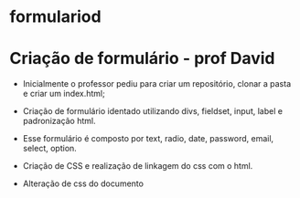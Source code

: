 # formulariod

# Criação de formulário - prof David

- Inicialmente o professor pediu para criar um repositório, clonar a pasta e criar um index.html;

- Criação de formulário identado utilizando divs, fieldset, input, label e padronização html.

- Esse formulário é composto por text, radio, date, password, email, select, option.

- Criação de CSS e realização de linkagem do css com o html.

- Alteração de css do documento


